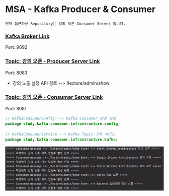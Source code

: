 # MSA - Kafka Producer & Consumer

`현재 접근하신 Repository는 강의 오픈 Consumer Server 입니다.`

### [Kafka Broker Link](https://github.com/powerstar13/Kafka-msa-topic)
Port: 9092
### [Topic: 강의 오픈 - Producer Server Link](https://github.com/powerstar13/Kafka-msa-topic/KafkaLecture)
Port: 8083
- 강의 노출 설정 API 경로 --> /lecture/admin/show
### [Topic: 강의 오픈 - Consumer Server Link](https://github.com/powerstar13/Kafka-msa-topic/KafkaMember)
Port: 8081

```java
// KafkaConsumerConfig --> Kafka Consumer 환경 설정
package study.kafka.consumer.infrastructure.config;

// KafkaConsumerService --> Kafka Topic 구독 서비스
package study.kafka.consumer.infrastructure.kafka;
```

![img.png](img.png)